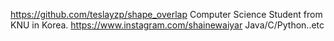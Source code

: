 https://github.com/teslayzp/shape_overlap
Computer Science Student from KNU in Korea.
https://www.instagram.com/shainewaiyar
Java/C/Python..etc
